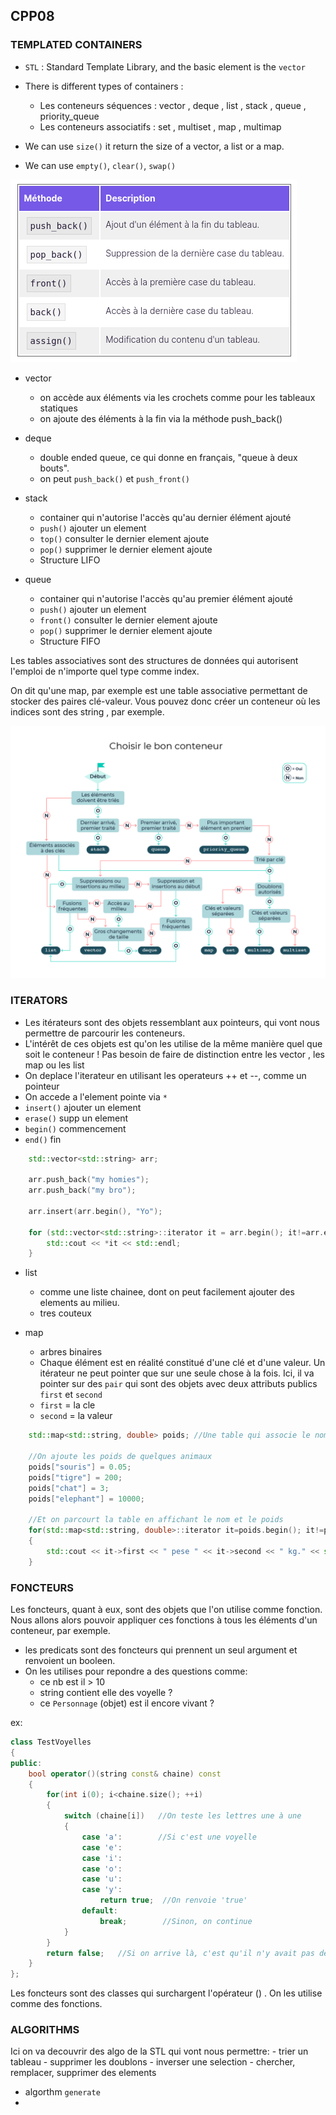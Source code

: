 ## CPP08

### TEMPLATED CONTAINERS

- `STL` : Standard Template Library, and the basic element is the `vector`
- There is different types of containers :
    - Les conteneurs séquences :  vector  ,  deque  ,  list  ,  stack  ,  queue  ,  priority_queue
    - Les conteneurs associatifs :  set  ,  multiset  ,  map  ,  multimap

- We can use `size()` it return the size of a vector, a list or a map.
- We can use `empty()`, `clear()`, `swap()`

![Screenshot](img/vector.png)

- vector
    - on accède aux éléments via les crochets comme pour les tableaux statiques
    - on ajoute des éléments à la fin via la méthode push_back()

- deque
    - double ended queue, ce qui donne en français, "queue à deux bouts".
    - on peut `push_back()` et `push_front()`

- stack
    - container qui n'autorise l'accès qu'au dernier élément ajouté
	- `push()` ajouter un element
	- `top()` consulter le dernier element ajoute
	- `pop()` supprimer le dernier element ajoute
    - Structure LIFO

- queue
	- container qui n'autorise l'accès qu'au premier élément ajouté
	- `push()` ajouter un element
	- `front()` consulter le dernier element ajoute
	- `pop()` supprimer le dernier element ajoute
    - Structure FIFO

Les tables associatives sont des structures de données qui autorisent l'emploi de n'importe quel type comme index.

On dit qu'une map, par exemple est une table associative permettant de stocker des paires clé-valeur. Vous pouvez donc créer un conteneur où les indices sont des string  , par exemple.

![Screenshot](img/performance.png)


### ITERATORS

- Les itérateurs sont des objets ressemblant aux pointeurs, qui vont nous permettre de parcourir les conteneurs.
- L'intérêt de ces objets est qu'on les utilise de la même manière quel que soit le conteneur ! Pas besoin de faire de distinction entre les vector  , les map ou les list
- On deplace l'iterateur en utilisant les operateurs ++ et --, comme un pointeur
- On accede a l'element pointe via `*`
- `insert()` ajouter un element
- `erase()` supp un element
- `begin()` commencement
- `end()` fin

```cpp
	std::vector<std::string> arr;

	arr.push_back("my homies");
	arr.push_back("my bro");

	arr.insert(arr.begin(), "Yo");

	for (std::vector<std::string>::iterator it = arr.begin(); it!=arr.end(); ++it) {
		std::cout << *it << std::endl;
	}
```

- list
    - comme une liste chainee, dont on peut facilement ajouter des elements au milieu.
	- tres couteux

- map
    - arbres binaires
	- Chaque élément est en réalité constitué d'une clé et d'une valeur. Un itérateur ne peut pointer que sur une seule chose à la fois. Ici, il va pointer sur des `pair` qui sont des objets avec deux attributs publics `first` et `second`
	- `first` = la cle
	- `second` = la valeur

```cpp
	std::map<std::string, double> poids; //Une table qui associe le nom d'un animal à son poids

    //On ajoute les poids de quelques animaux
    poids["souris"] = 0.05;
    poids["tigre"] = 200;
    poids["chat"] = 3;
    poids["elephant"] = 10000;

    //Et on parcourt la table en affichant le nom et le poids
    for(std::map<std::string, double>::iterator it=poids.begin(); it!=poids.end(); ++it)
    {
        std::cout << it->first << " pese " << it->second << " kg." << std::endl;
    }
```

### FONCTEURS

Les foncteurs, quant à eux, sont des objets que l'on utilise comme fonction. Nous allons alors pouvoir appliquer ces fonctions à tous les éléments d'un conteneur, par exemple.

- les predicats sont des foncteurs qui prennent un seul argument et renvoient un booleen.
- On les utilises pour repondre a des questions comme:
	- ce nb est il > 10
	- string contient elle des voyelle ?
	- ce `Personnage` (objet) est il encore vivant ?

ex:
```cpp
class TestVoyelles
{
public:
    bool operator()(string const& chaine) const
    {
        for(int i(0); i<chaine.size(); ++i)
        {
            switch (chaine[i])   //On teste les lettres une à une
            {
                case 'a':        //Si c'est une voyelle
                case 'e':
                case 'i':
                case 'o':
                case 'u':
                case 'y':
                    return true;  //On renvoie 'true'
                default:
                    break;        //Sinon, on continue
            }
        }
        return false;   //Si on arrive là, c'est qu'il n'y avait pas de  voyelle du tout
    }
};
```
Les foncteurs sont des classes qui surchargent l'opérateur ()  . On les utilise comme des fonctions.

### ALGORITHMS

Ici on va decouvrir des algo de la STL qui vont nous permettre:
	- trier un tableau
	- supprimer les doublons
	- inverser une selection
	- chercher, remplacer, supprimer des elements

- algorthm `generate`
-


